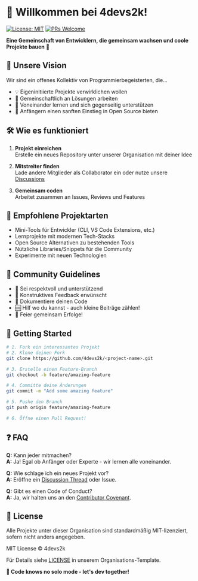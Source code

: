 <link rel="stylesheet" href="{{ '/assets/css/style.css' | relative_url }}">

# 👋 Willkommen bei 4devs2k!

[![License: MIT](https://img.shields.io/badge/License-MIT-yellow.svg)](https://opensource.org/licenses/MIT)
[![PRs Welcome](https://img.shields.io/badge/PRs-welcome-brightgreen.svg)](https://github.com/4devs2k)

**Eine Gemeinschaft von Entwicklern, die gemeinsam wachsen und coole Projekte bauen** 🚀

## 🎯 Unsere Vision

Wir sind ein offenes Kollektiv von Programmierbegeisterten, die...

- 💡 Eigeninitiierte Projekte verwirklichen wollen
- 🤝 Gemeinschaftlich an Lösungen arbeiten
- 🧠 Voneinander lernen und sich gegenseitig unterstützen
- 🌱 Anfängern einen sanften Einstieg in Open Source bieten

## 🛠️ Wie es funktioniert

1. **Projekt einreichen**  
   Erstelle ein neues Repository unter unserer Organisation mit deiner Idee

2. **Mitstreiter finden**  
   Lade andere Mitglieder als Collaborator ein oder nutze unsere [Discussions](https://github.com/orgs/4devs2k/discussions)

3. **Gemeinsam coden**  
   Arbeitet zusammen an Issues, Reviews und Features

## 🚀 Empfohlene Projektarten

- Mini-Tools für Entwickler (CLI, VS Code Extensions, etc.)
- Lernprojekte mit modernen Tech-Stacks
- Open Source Alternativen zu bestehenden Tools
- Nützliche Libraries/Snippets für die Community
- Experimente mit neuen Technologien

## 📜 Community Guidelines

- 🙌 Sei respektvoll und unterstützend
- 💬 Konstruktives Feedback erwünscht
- 📖 Dokumentiere deinen Code
- 🆘 Hilf wo du kannst - auch kleine Beiträge zählen!
- 🎉 Feier gemeinsam Erfolge!

## 🏁 Getting Started

```bash
# 1. Fork ein interessantes Projekt
# 2. Klone deinen Fork
git clone https://github.com/4devs2k/<project-name>.git

# 3. Erstelle einen Feature-Branch
git checkout -b feature/amazing-feature

# 4. Committe deine Änderungen
git commit -m "Add some amazing feature"

# 5. Pushe den Branch
git push origin feature/amazing-feature

# 6. Öffne einen Pull Request!
```

## ❓ FAQ

**Q:** Kann jeder mitmachen?  
**A:** Ja! Egal ob Anfänger oder Experte - wir lernen alle voneinander.

**Q:** Wie schlage ich ein neues Projekt vor?  
**A:** Eröffne ein [Discussion Thread](https://github.com/orgs/4devs2k/discussions/category_choices) oder Issue.

**Q:** Gibt es einen Code of Conduct?  
**A:** Ja, wir halten uns an den [Contributor Covenant](https://www.contributor-covenant.org/).

## 📄 License

Alle Projekte unter dieser Organisation sind standardmäßig MIT-lizenziert, sofern nicht anders angegeben.

MIT License © 4devs2k

Für Details siehe [LICENSE](https://github.com/4devs2k/.github/blob/main/LICENSE) in unserem Organisations-Template.

**👾 Code knows no solo mode - let's dev together!**
